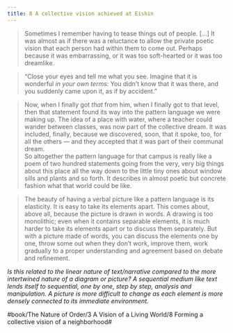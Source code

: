```yaml
---
title: 8 A collective vision achieved at Eishin
---
```


> Sometimes I remember having to tease things out of people. […] It was almost as if there was a reluctance to allow the private poetic vision that each person had within them to come out. Perhaps because it was embarrassing, or it was too soft-hearted or it was too dreamlike.  

> “Close your eyes and tell me what you see. Imagine that it is wonderful *in your own terms*: You didn’t know that it was there, and you suddenly came upon it, as if by accident.”  

> Now, when I finally got *that* from him, when I finally got to that level, then that statement found its way into the pattern language we were making up. The idea of a place with water, where a teacher could wander between classes, was now part of the collective dream. It was included, finally, because we discovered, soon, that it spoke, too, for all the others — and they accepted that it was part of their communal dream.  
> So altogether the pattern language for that campus is really like a poem of two hundred statements going from the very, very big things about this place all the way down to the little tiny ones about window sills and plants and so forth. It describes in almost poetic but concrete fashion what that world could be like.  

> The beauty of having a verbal picture like a pattern language is its elasticity. It is easy to take its elements apart. This comes about, above all, because the picture is drawn in words. A drawing is too monolithic; even when it contains separable elements, it is much harder to take its elements apart or to discuss them separately. But with a picture made of words, you can discuss the elements one by one, throw some out when they don’t work, improve them, work gradually to a proper understanding and agreement based on debate and refinement.  

*Is this related to the linear nature of text/narrative compared to the more intertwined nature of a diagram or picture? A sequential medium like text lends itself to sequential, one by one, step by step, analysis and manipulation. A picture is more difficult to change as each element is more densely connected to its immediate environment.*

#book/The Nature of Order/3 A Vision of a Living World/8 Forming a collective vision of a neighborhood#
